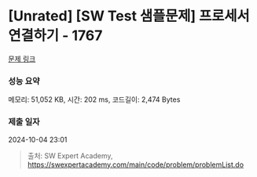 # [Unrated] [SW Test 샘플문제] 프로세서 연결하기 - 1767 

[문제 링크](https://swexpertacademy.com/main/code/problem/problemDetail.do?contestProbId=AV4suNtaXFEDFAUf) 

### 성능 요약

메모리: 51,052 KB, 시간: 202 ms, 코드길이: 2,474 Bytes

### 제출 일자

2024-10-04 23:01



> 출처: SW Expert Academy, https://swexpertacademy.com/main/code/problem/problemList.do